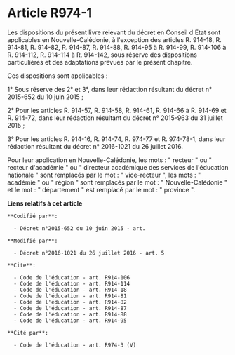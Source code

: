 # Article R974-1

Les dispositions du présent livre relevant du décret en Conseil d'Etat sont applicables en Nouvelle-Calédonie, à l'exception
des articles R. 914-18, R. 914-81, R. 914-82, R. 914-87, R. 914-88, R. 914-95 à R. 914-99, R. 914-106 à R. 914-112, R.
914-114 à R. 914-142, sous réserve des dispositions particulières et des adaptations prévues par le présent chapitre. 

Ces dispositions sont applicables : 

1° Sous réserve des 2° et 3°, dans leur rédaction résultant du décret n° 2015-652 du 10 juin 2015 ; 

2° Pour les articles R. 914-57, R. 914-58, R. 914-61, R. 914-66 à R. 914-69 et R. 914-72, dans leur rédaction résultant du
décret n° 2015-963 du 31 juillet 2015 ; 

3° Pour les articles R. 914-16, R. 914-74, R. 974-77 et R. 974-78-1, dans leur rédaction résultant du décret n° 2016-1021 du
26 juillet 2016.

Pour leur application en Nouvelle-Calédonie, les mots : " recteur " ou " recteur d'académie " ou " directeur académique des
services de l'éducation nationale " sont remplacés par le mot : " vice-recteur ", les mots : " académie " ou " région " sont
remplacés par le mot : " Nouvelle-Calédonie " et le mot : " département " est remplacé par le mot : " province ".

**Liens relatifs à cet article**

	**Codifié par**:

	  - Décret n°2015-652 du 10 juin 2015 - art.

	**Modifié par**:

	  - Décret n°2016-1021 du 26 juillet 2016 - art. 5

	**Cite**:

	  - Code de l'éducation - art. R914-106
	  - Code de l'éducation - art. R914-114
	  - Code de l'éducation - art. R914-18
	  - Code de l'éducation - art. R914-81
	  - Code de l'éducation - art. R914-82
	  - Code de l'éducation - art. R914-87
	  - Code de l'éducation - art. R914-88
	  - Code de l'éducation - art. R914-95

	**Cité par**:

	  - Code de l'éducation - art. R974-3 (V)
